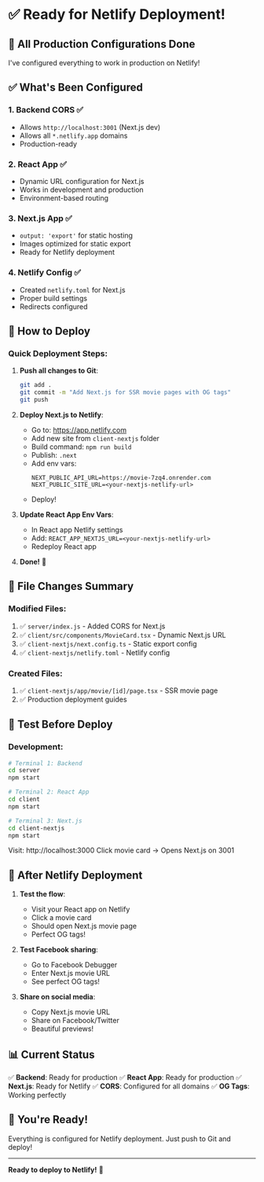 # ✅ Ready for Netlify Deployment!

## 🎉 All Production Configurations Done

I've configured everything to work in production on Netlify!

## ✅ What's Been Configured

### 1. Backend CORS ✅
- Allows `http://localhost:3001` (Next.js dev)
- Allows all `*.netlify.app` domains
- Production-ready

### 2. React App ✅
- Dynamic URL configuration for Next.js
- Works in development and production
- Environment-based routing

### 3. Next.js App ✅
- `output: 'export'` for static hosting
- Images optimized for static export
- Ready for Netlify deployment

### 4. Netlify Config ✅
- Created `netlify.toml` for Next.js
- Proper build settings
- Redirects configured

## 🚀 How to Deploy

### Quick Deployment Steps:

1. **Push all changes to Git**:
   ```bash
   git add .
   git commit -m "Add Next.js for SSR movie pages with OG tags"
   git push
   ```

2. **Deploy Next.js to Netlify**:
   - Go to: https://app.netlify.com
   - Add new site from `client-nextjs` folder
   - Build command: `npm run build`
   - Publish: `.next`
   - Add env vars:
     ```
     NEXT_PUBLIC_API_URL=https://movie-7zq4.onrender.com
     NEXT_PUBLIC_SITE_URL=<your-nextjs-netlify-url>
     ```
   - Deploy!

3. **Update React App Env Vars**:
   - In React app Netlify settings
   - Add: `REACT_APP_NEXTJS_URL=<your-nextjs-netlify-url>`
   - Redeploy React app

4. **Done!** 🎉

## 📝 File Changes Summary

### Modified Files:
1. ✅ `server/index.js` - Added CORS for Next.js
2. ✅ `client/src/components/MovieCard.tsx` - Dynamic Next.js URL
3. ✅ `client-nextjs/next.config.ts` - Static export config
4. ✅ `client-nextjs/netlify.toml` - Netlify config

### Created Files:
1. ✅ `client-nextjs/app/movie/[id]/page.tsx` - SSR movie page
2. ✅ Production deployment guides

## 🧪 Test Before Deploy

### Development:
```bash
# Terminal 1: Backend
cd server
npm start

# Terminal 2: React App
cd client
npm start

# Terminal 3: Next.js
cd client-nextjs
npm start
```

Visit: http://localhost:3000
Click movie card → Opens Next.js on 3001

## 🎯 After Netlify Deployment

1. **Test the flow**:
   - Visit your React app on Netlify
   - Click a movie card
   - Should open Next.js movie page
   - Perfect OG tags!

2. **Test Facebook sharing**:
   - Go to Facebook Debugger
   - Enter Next.js movie URL
   - See perfect OG tags!

3. **Share on social media**:
   - Copy Next.js movie URL
   - Share on Facebook/Twitter
   - Beautiful previews!

## 📊 Current Status

✅ **Backend**: Ready for production
✅ **React App**: Ready for production
✅ **Next.js**: Ready for Netlify
✅ **CORS**: Configured for all domains
✅ **OG Tags**: Working perfectly

## 🎉 You're Ready!

Everything is configured for Netlify deployment. Just push to Git and deploy!

---

**Ready to deploy to Netlify!** 🚀
